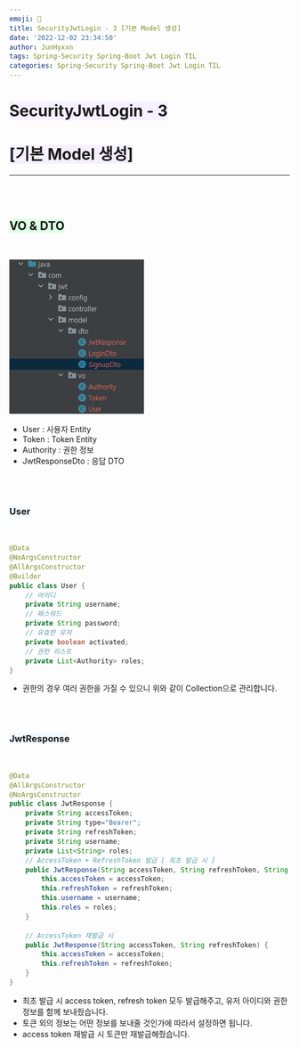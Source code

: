 ```yaml
---
emoji: 🔐
title: SecurityJwtLogin - 3 [기본 Model 생성]
date: '2022-12-02 23:34:50'
author: JunHyxxn
tags: Spring-Security Spring-Boot Jwt Login TIL
categories: Spring-Security Spring-Boot Jwt Login TIL
---
```


# <span style="background-color: #f5f0ff">SecurityJwtLogin - 3</span>

# <span style="background-color: #f5f0ff">[기본 Model 생성]</span>

---

<br><br>

## <span style='background-color: #ddffe4'>VO & DTO</span>

<br>

![기본 VO & DTO](./principle-model.png)

- User : 사용자 Entity
- Token : Token Entity
- Authority : 권한 정보
- JwtResponseDto : 응답 DTO

<br><br>

### <span style='background-color: #f1f8ff'>User</span>

<br>

```java
@Data
@NoArgsConstructor
@AllArgsConstructor
@Builder
public class User {
    // 아이디
    private String username;
    // 패스워드
    private String password;
    // 유효한 유저
    private boolean activated;
    // 권한 리스트
    private List<Authority> roles;
}

```

- 권한의 경우 여러 권한을 가질 수 있으니 위와 같이 Collection으로 관리합니다.

<br><br>

### <span style='background-color: #f1f8ff'>JwtResponse</span>

<br>

```java
@Data
@AllArgsConstructor
@NoArgsConstructor
public class JwtResponse {
    private String accessToken;
    private String type="Bearer";
    private String refreshToken;
    private String username;
    private List<String> roles;
    // AccessToken + RefreshToken 발급 [ 최초 발급 시 ]
    public JwtResponse(String accessToken, String refreshToken, String username, List<String> roles) {
        this.accessToken = accessToken;
        this.refreshToken = refreshToken;
        this.username = username;
        this.roles = roles;
    }

    // AccessToken 재발급 시
    public JwtResponse(String accessToken, String refreshToken) {
        this.accessToken = accessToken;
        this.refreshToken = refreshToken;
    }
}
```

- 최초 발급 시 access token, refresh token 모두 발급해주고, 유저 아이디와 권한 정보를 함께 보내줬습니다.
- 토큰 외의 정보는 어떤 정보를 보내줄 것인가에 따라서 설정하면 됩니다.
- access token 재발급 시 토큰만 재발급해줬습니다.

```toc

```
